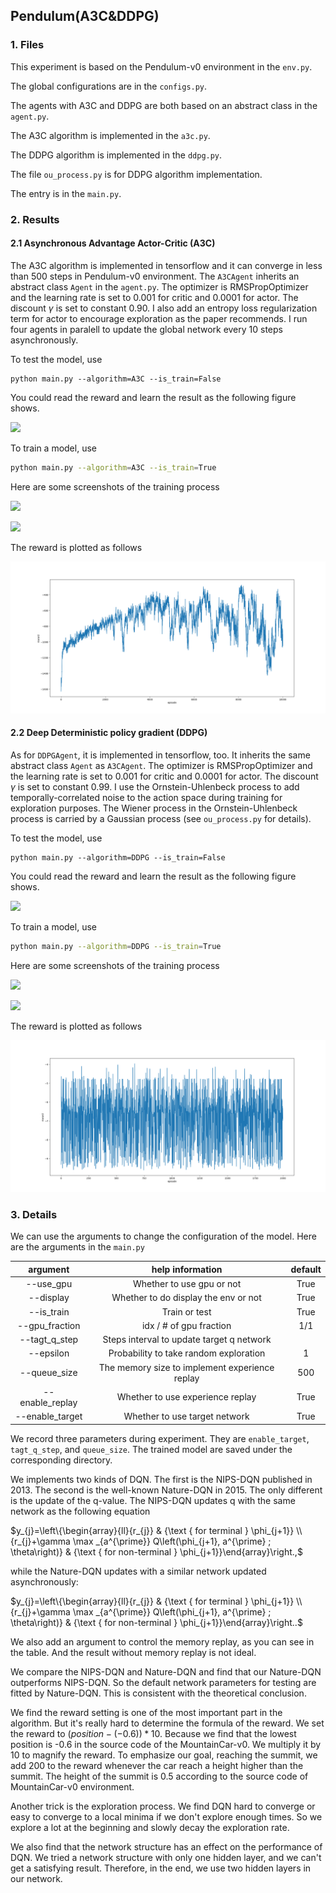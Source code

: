 ## Pendulum(A3C&DDPG)

### 1. Files

This experiment is based on the Pendulum-v0 environment in the `env.py`.

The global configurations are in the `configs.py`.

The agents with A3C and DDPG are both based on an abstract class in the `agent.py`. 

The A3C algorithm is implemented in the `a3c.py`.

The DDPG algorithm is implemented in the `ddpg.py`.

The file `ou_process.py` is for DDPG algorithm implementation.

The entry is in the `main.py`.

### 2. Results

#### 2.1 Asynchronous Advantage Actor-Critic (A3C) 

The A3C algorithm is implemented in tensorflow and it can converge in less than 500 steps in Pendulum-v0 environment. The `A3CAgent` inherits an abstract class `Agent` in the `agent.py`. The optimizer is RMSPropOptimizer and the learning rate is set  to 0.001 for critic and 0.0001 for actor. The discount $\gamma$ is set to constant 0.90. I also add an entropy loss regularization term for actor to encourage exploration as the paper recommends.  I run four agents in paralell to update the global network every 10 steps asynchronously.

To test the model, use

``` shell
python main.py --algorithm=A3C --is_train=False
```

You could read the reward and learn the result as the following figure shows.

![](.\figs\a3c\result.png)

To train a model, use

```bash
python main.py --algorithm=A3C --is_train=True
```

Here are some screenshots of the training process

![](.\figs\a3c\train_1.png)

![](.\figs\a3c\train_2.png)

The reward is plotted as follows

![](.\figs\a3c\reward.png) 

#### 2.2 Deep Deterministic policy gradient (DDPG) 

As for `DDPGAgent`, it is implemented in tensorflow, too. It inherits the same abstract class `Agent` as  `A3CAgent`. The optimizer is RMSPropOptimizer and the learning rate is set  to 0.001 for critic and 0.0001 for actor. The discount $\gamma$ is set to constant 0.99. I use the Ornstein-Uhlenbeck process to add temporally-correlated noise to the action space during training for exploration purposes. The  Wiener process in the Ornstein-Uhlenbeck process is carried by a Gaussian process (see `ou_process.py` for details). 

To test the model, use

``` shell
python main.py --algorithm=DDPG --is_train=False
```

You could read the reward and learn the result as the following figure shows.

![](./figs/ddpg/result.png)

To train a model, use

```bash
python main.py --algorithm=DDPG --is_train=True
```

Here are some screenshots of the training process

![](./figs/ddpg/train_1.png)

![](./figs/ddpg/train_2.png)

The reward is plotted as follows

![](./figs/ddpg/reward.png) 

### 3. Details

We can use the arguments to change the configuration of the model. Here are the arguments in the `main.py`

|    argument     |                help information                | default |
| :-------------: | :--------------------------------------------: | :-----: |
|    --use_gpu    |           Whether to use gpu or not            |  True   |
|    --display    |      Whether to do display the env or not      |  True   |
|   --is_train    |                 Train or test                  |  True   |
| --gpu_fraction  |            idx / # of gpu fraction             |   1/1   |
|  --tagt_q_step  |   Steps interval to update target q network    |         |
|    --epsilon    |     Probability to take random exploration     |    1    |
|  --queue_size   | The memory size to implement experience replay |   500   |
| --enable_replay |        Whether to use experience replay        |  True   |
| --enable_target |         Whether to use target network          |  True   |

We record three parameters during experiment. They are `enable_target`, `tagt_q_step`,  and `queue_size`. The trained model are saved under the corresponding directory.

We implements two kinds of DQN. The first is the NIPS-DQN published in 2013. The second is the well-known Nature-DQN in 2015. The only different is the update of the q-value. The NIPS-DQN updates q with the same network as the following equation

$y_{j}=\left\{\begin{array}{ll}{r_{j}} & {\text { for terminal } \phi_{j+1}} \\ {r_{j}+\gamma \max _{a^{\prime}} Q\left(\phi_{j+1}, a^{\prime} ; \theta\right)} & {\text { for non-terminal } \phi_{j+1}}\end{array}\right.,$

while the Nature-DQN updates with a similar network updated asynchronously:

$y_{j}=\left\{\begin{array}{ll}{r_{j}} & {\text { for terminal } \phi_{j+1}} \\ {r_{j}+\gamma \max _{a^{\prime}} Q\left(\phi_{j+1}, a^{\prime} ; \theta\right)} & {\text { for non-terminal } \phi_{j+1}}\end{array}\right..$

We also add an argument to control the memory replay, as you can see in the table. And the result without memory replay is not ideal.

We compare the NIPS-DQN and Nature-DQN and find that our Nature-DQN outperforms NIPS-DQN. So the default network parameters for testing are fitted by Nature-DQN. This is consistent with the theoretical conclusion.

We find the reward setting is one of the most important part in the algorithm. But it's really hard to determine the formula of the reward. We set the reward to $(position-(-0.6))*10$. Because we find that the lowest position is -0.6 in the source code of the MountainCar-v0.  We multiply it by 10 to magnify the reward. To emphasize our goal, reaching the summit, we add 200 to the reward whenever the car reach a height higher than the summit. The height of the summit is 0.5 according to the source code of MountainCar-v0 environment.

Another trick is the exploration process. We find DQN hard to converge or easy to converge to a local minima if we don't explore enough times. So we explore a lot at the beginning and slowly decay the exploration rate.

We also find that the network structure has an effect on the performance of DQN. We tried a network structure with only one hidden layer, and we can't get a satisfying result. Therefore, in the end, we use two hidden layers in our network. 